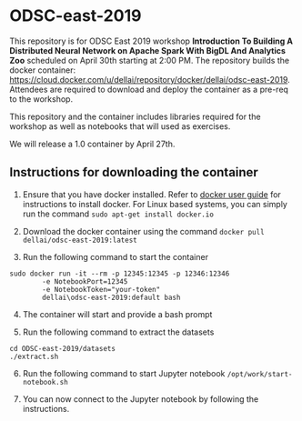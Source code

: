 # ODSC-east-2019

This repository is for  ODSC East 2019 workshop **Introduction To Building A Distributed Neural Network on Apache Spark With BigDL And Analytics Zoo** scheduled on April 30th starting at 2:00 PM. The repository builds the docker container: https://cloud.docker.com/u/dellai/repository/docker/dellai/odsc-east-2019. Attendees are required to download and deploy the container as a pre-req to the workshop.

This repository and the container includes libraries required for the workshop as well as notebooks that will used as exercises.

We will release a 1.0 container by April 27th.

## Instructions for downloading the container

1. Ensure that you have docker installed. Refer to [docker user guide](https://docs.docker.com/install/) for instructions to install docker. For Linux based systems, you can simply run the command ```sudo apt-get install docker.io```

2. Download the docker container using the command ```docker pull dellai/odsc-east-2019:latest```

3. Run the following command to start the container 
```
sudo docker run -it --rm -p 12345:12345 -p 12346:12346
        -e NotebookPort=12345
        -e NotebookToken="your-token"
        dellai\odsc-east-2019:default bash
```

4. The container will start and provide a bash prompt

5. Run the following command to extract the datasets
```
cd ODSC-east-2019/datasets
./extract.sh
```

6. Run the following command to start Jupyter notebook
```/opt/work/start-notebook.sh```

7. You can now connect to the Jupyter notebook by following the instructions.
